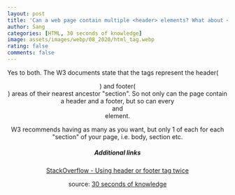 ```yaml
---
layout: post
title: 'Can a web page contain multiple <header> elements? What about <footer> elements?'
author: Sang
categories: [HTML, 30 seconds of knowledge]
image: assets/images/webp/08_2020/html_tag.webp
rating: false
comments: false
---
```


Yes to both. The W3 documents state that the tags represent the header(<header>) and footer(<footer>) areas of their nearest ancestor "section". So not only can the page <body> contain a header and a footer, but so can every <article> and <section> element.

W3 recommends having as many as you want, but only 1 of each for each "section" of your page, i.e. body, section etc.

##### Additional links

[StackOverflow - Using header or footer tag twice](https://stackoverflow.com/questions/4837269/html5-using-header-or-footer-tag-twice?)

source: [30 seconds of knowledge](https://30secondsofknowledge.com/)
